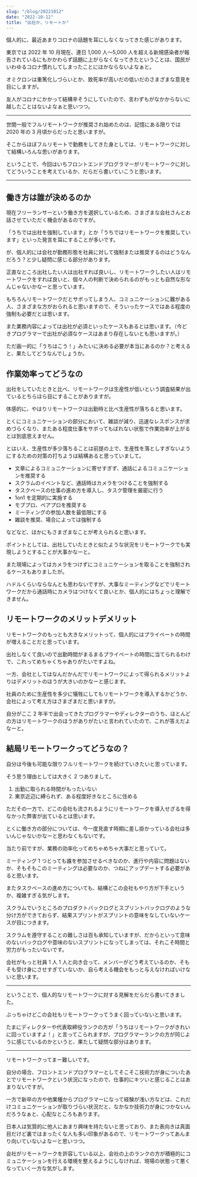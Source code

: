 ```yaml
---
slug: "/blog/20221012"
date: "2022-10-12"
title: "出社か、リモートか"
---
```


個人的に、最近あまりコロナの話題を耳にしなくなってきた感じがあります。

東京では 2022 年 10 月現在、連日 1,000 人〜5,000 人を超える新規感染者が報告されているにもかかわらず話題に上がらなくなってきたということは、国民がいわゆるコロナ慣れしてしまったことにほかならないよなぁと。

オミクロンは重篤化しづらいとか、致死率が高いだの低いだのさまざまな意見を目にしますが。

友人がコロナにかかって結構辛そうにしていたので、言わずもがなかからないに越したことはないよなぁと思いつつ。

---

世間一般でフルリモートワークが推奨され始めたのは、記憶にある限りでは 2020 年の 3 月頃からだったと思いますが。

そこからほぼフルリモートで勤務をしてきた身としては、リモートワークに対して結構いろんな思いがあります。

ということで、今回はいちフロントエンドプログラマーがリモートワークに対してどういうことを考えているか、だらだら書いていこうと思います。

---

## 働き方は誰が決めるのか

現在フリーランサーという働き方を選択しているため、さまざまな会社さんとお話させていただく機会があるのですが。

「うちでは出社を強制しています」とか「うちではリモートワークを推奨しています」といった発言を耳にすることが多いです。

が、個人的には会社が勤務形態を社員に対して強制または推奨するのはどうなんだろう？と少し疑問に感じる部分があります。

正直なところ出社したい人は出社すれば良いし、リモートワークしたい人はリモートワークをすれば良いと、個々人の判断で決められるのがもっとも自然な形なんじゃないかなーと思っています。

もちろんリモートワークだとサボってしまう人、コミュニケーションに難がある人、さまざまな方がおられると思いますので、そういったケースではある程度の強制も必要だとは思います。

また業務内容によっては出社が必須といったケースもあるとは思います。（今どきプログラマーで出社が必須なケースはあまり存在しないとも思いますが。）

ただ画一的に「うちはこう！」みたいに決める必要が本当にあるのか？と考えると、果たしてどうなんでしょうか。

## 作業効率ってどうなの

出社をしていたときと比べ、リモートワークは生産性が低いという調査結果が出ているとちらほら目にすることがありますが。

体感的に、やはりリモートワークは出勤時と比べ生産性が落ちると思います。

とくにコミュニケーションの部分において、雑談が減り、迅速なレスポンスが求めづらくなり、またある程度仕事をサボってもばれない状態で作業効率が上がるとは到底思えません。

とはいえ、生産性が多少落ちることは前提の上で、生産性を落としすぎないようにするための対策の打ちようは結構あると思っていまして。

- 文章によるコミュニケーションに寄せすぎず、通話によるコミュニケーションを推奨する
- スクラムのイベントなど、通話時はカメラをつけることを強制する
- タスクベースの仕事の進め方を導入し、タスク管理を厳密に行う
- 1on1 を定期的に実施する
- モブプロ、ペアプロを推奨する
- ミーティングの参加人数を最低限にする
- 雑談を推奨、場合によっては強制する

などなど、ほかにもさまざまなことが考えられると思います。

ポイントとしては、出社していたときと似たような状況をリモートワークでも実現しようとすることが大事かなーと。

また現場によってはカメラをつけずにコミュニケーションを取ることを強制されるケースもありましたが。

ハドルくらいならなんとも思わないですが、大事なミーティングなどでリモートワークだから通話時にカメラはつけなくて良いとか、個人的にはちょっと理解できません。

## リモートワークのメリットデメリット

リモートワークのもっとも大きなメリットって、個人的にはプライベートの時間が増えることだと思っています。

出社しなくて良いので出勤時間がまるまるプライベートの時間に当てられるわけで、これってめちゃくちゃありがたいですよね。

一方、会社としてはなんだかんだでリモートワークによって得られるメリットよりはデメリットのほうが大きいのかなーと感じます。

社員のために生産性を多少に犠牲にしてもリモートワークを導入するかどうか、会社によって考え方はさまざまだと思いますが。

自分がここ 2 年半で出会ってきたプログラマーやディレクターのうち、ほとんどの方はリモートワークのほうがありがたいと言われていたので、これが答えだよなーと。

## 結局リモートワークってどうなの？

自分は今後も可能な限りフルリモートワークを続けていきたいと思っています。

そう思う理由としては大きく 2 つありまして。

1. 出勤に取られる時間がもったいない
2. 東京近辺に縛られず、ある程度好きなところに住める

ただその一方で、どこの会社も流されるようにリモートワークを導入せざるを得なかった弊害が出ているとは思います。

とくに働き方の部分については、今一度見直す時期に差し掛かっている会社は多いんじゃないかなーと思わなくもないです。

当たり前ですが、業務の効率化ってめちゃめちゃ大事だと思っていて。

ミーティング 1 つとっても誰を参加させるべきなのか、進行や内容に問題はないか、そもそもこのミーティングは必要なのか、つねにアップデートする必要があると思います。

またタスクベースの進め方についても、結構どこの会社もやり方が下手というか、複雑すぎる気がします。

スクラムでいうところのプロダクトバックログとスプリントバックログのような分け方ができておらず、結果スプリントがスプリントの意味をなしていないケースが目につきます。

スクラムを遵守することの難しさは百も承知していますが、だからといって意味のないバックログや意味のないスプリントになってしまっては、それこそ時間と労力がもったいないです。

会社がもっと社員 1 人 1 人と向き合って、メンバーがどう考えているのか、そもそも受け身にさせすぎていないか、自ら考える機会をもっと与えなければいけないと思います。

---

ということで、個人的なリモートワークに対する見解をだらだら書いてきました。

ぶっちゃけどこの会社もリモートワークってうまく回っていないと思います。

たまにディレクターや代表取締役ランクの方が「うちはリモートワークがきれいに回っていますよ！」と言ってこられますが、プログラマーランクの方が同じように感じているのかというと、果たして疑問な部分はあります。

---

リモートワークってまー難しいです。

自分の場合、フロントエンドプログラマーとしてそこそこ技術力が身についたあとでリモートワークという状況になったので、仕事的にキツいと感じることはあまりないですが。

一方で新卒の方や他業種からプログラマーになって経験が浅い方などは、これだけコミュニケーションが取りづらい状況だと、なかなか技術力が身につかないんだろうなぁと、心配なところもあります。

日本人は気質的に他人にあまり興味を持たないと思っており、また表向きは真面目だけど裏ではまったくな人も多い印象があるので、リモートワークってあんまり向いていないよなーと思いつつ。

会社がリモートワークを許容している以上、会社の上のランクの方が積極的にコミュニケーションを行える環境を整えるようにしなければ、現場の状態って悪くなっていく一方な気がします。
